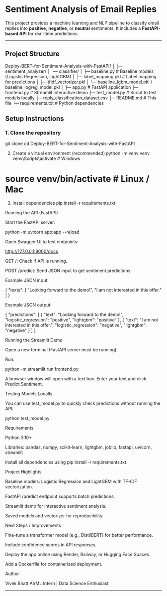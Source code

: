 # Sentiment Analysis of Email Replies

This project provides a machine learning and NLP pipeline to classify email replies into **positive**, **negative**, or **neutral** sentiments. It includes a **FastAPI-based API** for real-time predictions.

---

## **Project Structure**

Deploy-BERT-for-Sentiment-Analysis-with-FastAPI/
│
├─ sentiment_analyzer/
│ └─ classifier/
│ ├─ baseline.py # Baseline models (Logistic Regression, LightGBM)
│ ├─ label_mapping.pkl # Label mapping for predictions
│ ├─ tfidf_vectorizer.pkl
│ └─ baseline_lgbm_model.pkl / baseline_logreg_model.pkl
│
├─ app.py # FastAPI application
├─ frontend.py # Streamlit interactive demo
├─ test_model.py # Script to test models locally
├─ reply_classification_dataset.csv
├─ README.md # This file
└─ requirements.txt # Python dependencies




## **Setup Instructions**

### **1. Clone the repository**

git clone <your-repo-url>
cd Deploy-BERT-for-Sentiment-Analysis-with-FastAPI

2. Create a virtual environment (recommended)
python -m venv venv
venv\Scripts\activate  # Windows
# source venv/bin/activate  # Linux / Mac

3. Install dependencies
pip install -r requirements.txt

Running the API (FastAPI)

Start the FastAPI server:

python -m uvicorn app:app --reload


Open Swagger UI to test endpoints:

http://127.0.0.1:8000/docs


GET /: Check if API is running.

POST /predict: Send JSON input to get sentiment predictions.

Example JSON input:

{
  "texts": [
    "Looking forward to the demo!",
    "I am not interested in this offer."
  ]
}


Example JSON output:

{
  "predictions": [
    {
      "text": "Looking forward to the demo!",
      "logistic_regression": "positive",
      "lightgbm": "positive"
    },
    {
      "text": "I am not interested in this offer.",
      "logistic_regression": "negative",
      "lightgbm": "negative"
    }
  ]
}

Running the Streamlit Demo

Open a new terminal (FastAPI server must be running).

Run:

python -m streamlit run frontend.py


A browser window will open with a text box. Enter your text and click Predict Sentiment.

Testing Models Locally

You can use test_model.py to quickly check predictions without running the API:

python test_model.py

Requirements

Python 3.10+

Libraries: pandas, numpy, scikit-learn, lightgbm, joblib, fastapi, uvicorn, streamlit

Install all dependencies using pip install -r requirements.txt.

Project Highlights

Baseline models: Logistic Regression and LightGBM with TF-IDF vectorization.

FastAPI /predict endpoint supports batch predictions.

Streamlit demo for interactive sentiment analysis.

Saved models and vectorizer for reproducibility.

Next Steps / Improvements

Fine-tune a transformer model (e.g., DistilBERT) for better performance.

Include confidence scores in API responses.

Deploy the app online using Render, Railway, or Hugging Face Spaces.

Add a Dockerfile for containerized deployment.

Author

Vivek Bhatt
AI/ML Intern | Data Science Enthusiast


---
